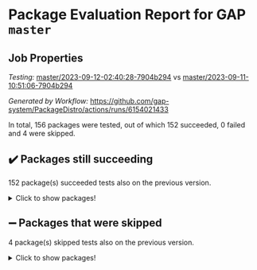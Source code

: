 # Package Evaluation Report for GAP `master`

## Job Properties

*Testing:* [master/2023-09-12-02:40:28-7904b294](https://github.com/gap-system/PackageDistro/blob/data/reports/master/2023-09-12-02:40:28-7904b294) vs [master/2023-09-11-10:51:06-7904b294](https://github.com/gap-system/PackageDistro/blob/data/reports/master/2023-09-11-10:51:06-7904b294)

*Generated by Workflow:* https://github.com/gap-system/PackageDistro/actions/runs/6154021433

In total, 156 packages were tested, out of which 152 succeeded, 0 failed and 4 were skipped.

## :heavy_check_mark: Packages still succeeding

152 package(s) succeeded tests also on the previous version.
<details><summary>Click to show packages!</summary>

- 4ti2interface 2023.02-04 [(success)](https://github.com/gap-system/PackageDistro/actions/runs/6154021433/job/16699086379)
- ace 5.6.2 [(success)](https://github.com/gap-system/PackageDistro/actions/runs/6154021433/job/16699086497)
- aclib 1.3.2 [(success)](https://github.com/gap-system/PackageDistro/actions/runs/6154021433/job/16699086603)
- agt 0.3.1 [(success)](https://github.com/gap-system/PackageDistro/actions/runs/6154021433/job/16699086684)
- alnuth 3.2.1 [(success)](https://github.com/gap-system/PackageDistro/actions/runs/6154021433/job/16699086769)
- anupq 3.3.0 [(success)](https://github.com/gap-system/PackageDistro/actions/runs/6154021433/job/16699086861)
- atlasrep 2.1.7 [(success)](https://github.com/gap-system/PackageDistro/actions/runs/6154021433/job/16699086956)
- autodoc 2023.06.19 [(success)](https://github.com/gap-system/PackageDistro/actions/runs/6154021433/job/16699087014)
- automata 1.15 [(success)](https://github.com/gap-system/PackageDistro/actions/runs/6154021433/job/16699087082)
- automgrp 1.3.2 [(success)](https://github.com/gap-system/PackageDistro/actions/runs/6154021433/job/16699087166)
- autpgrp 1.11 [(success)](https://github.com/gap-system/PackageDistro/actions/runs/6154021433/job/16699087252)
- cap 2023.09-01 [(success)](https://github.com/gap-system/PackageDistro/actions/runs/6154021433/job/16699087355)
- caratinterface 2.3.5 [(success)](https://github.com/gap-system/PackageDistro/actions/runs/6154021433/job/16699087438)
- cddinterface 2022.11.01 [(success)](https://github.com/gap-system/PackageDistro/actions/runs/6154021433/job/16699087539)
- circle 1.6.6 [(success)](https://github.com/gap-system/PackageDistro/actions/runs/6154021433/job/16699087632)
- classicpres 1.22 [(success)](https://github.com/gap-system/PackageDistro/actions/runs/6154021433/job/16699087727)
- cohomolo 1.6.11 [(success)](https://github.com/gap-system/PackageDistro/actions/runs/6154021433/job/16699087817)
- congruence 1.2.5 [(success)](https://github.com/gap-system/PackageDistro/actions/runs/6154021433/job/16699087913)
- corelg 1.56 [(success)](https://github.com/gap-system/PackageDistro/actions/runs/6154021433/job/16699087997)
- crime 1.6 [(success)](https://github.com/gap-system/PackageDistro/actions/runs/6154021433/job/16699088088)
- crisp 1.4.6 [(success)](https://github.com/gap-system/PackageDistro/actions/runs/6154021433/job/16699088204)
- crypting 0.10.4 [(success)](https://github.com/gap-system/PackageDistro/actions/runs/6154021433/job/16699088292)
- cryst 4.1.26 [(success)](https://github.com/gap-system/PackageDistro/actions/runs/6154021433/job/16699088373)
- crystcat 1.1.10 [(success)](https://github.com/gap-system/PackageDistro/actions/runs/6154021433/job/16699088469)
- ctbllib 1.3.6 [(success)](https://github.com/gap-system/PackageDistro/actions/runs/6154021433/job/16699088584)
- cubefree 1.19 [(success)](https://github.com/gap-system/PackageDistro/actions/runs/6154021433/job/16699088696)
- curlinterface 2.3.2 [(success)](https://github.com/gap-system/PackageDistro/actions/runs/6154021433/job/16699088820)
- cvec 2.8.1 [(success)](https://github.com/gap-system/PackageDistro/actions/runs/6154021433/job/16699088957)
- datastructures 0.3.0 [(success)](https://github.com/gap-system/PackageDistro/actions/runs/6154021433/job/16699089072)
- deepthought 1.0.6 [(success)](https://github.com/gap-system/PackageDistro/actions/runs/6154021433/job/16699089179)
- design 1.8 [(success)](https://github.com/gap-system/PackageDistro/actions/runs/6154021433/job/16699089271)
- difsets 2.3.1 [(success)](https://github.com/gap-system/PackageDistro/actions/runs/6154021433/job/16699089379)
- digraphs 1.6.2 [(success)](https://github.com/gap-system/PackageDistro/actions/runs/6154021433/job/16699089489)
- edim 1.3.7 [(success)](https://github.com/gap-system/PackageDistro/actions/runs/6154021433/job/16699089575)
- example 4.3.4 [(success)](https://github.com/gap-system/PackageDistro/actions/runs/6154021433/job/16699089667)
- examplesforhomalg 2023.08-02 [(success)](https://github.com/gap-system/PackageDistro/actions/runs/6154021433/job/16699089777)
- factint 1.6.3 [(success)](https://github.com/gap-system/PackageDistro/actions/runs/6154021433/job/16699089892)
- ferret 1.0.9 [(success)](https://github.com/gap-system/PackageDistro/actions/runs/6154021433/job/16699089997)
- fga 1.5.0 [(success)](https://github.com/gap-system/PackageDistro/actions/runs/6154021433/job/16699090109)
- fining 1.5.6 [(success)](https://github.com/gap-system/PackageDistro/actions/runs/6154021433/job/16699090206)
- float 1.0.3 [(success)](https://github.com/gap-system/PackageDistro/actions/runs/6154021433/job/16699090305)
- format 1.4.3 [(success)](https://github.com/gap-system/PackageDistro/actions/runs/6154021433/job/16699090425)
- forms 1.2.9 [(success)](https://github.com/gap-system/PackageDistro/actions/runs/6154021433/job/16699090545)
- fplsa 1.2.6 [(success)](https://github.com/gap-system/PackageDistro/actions/runs/6154021433/job/16699090681)
- fr 2.4.12 [(success)](https://github.com/gap-system/PackageDistro/actions/runs/6154021433/job/16699090780)
- francy 2.0.3 [(success)](https://github.com/gap-system/PackageDistro/actions/runs/6154021433/job/16699090880)
- fwtree 1.3 [(success)](https://github.com/gap-system/PackageDistro/actions/runs/6154021433/job/16699090995)
- gapdoc 1.6.6 [(success)](https://github.com/gap-system/PackageDistro/actions/runs/6154021433/job/16699091114)
- gauss 2023.02-04 [(success)](https://github.com/gap-system/PackageDistro/actions/runs/6154021433/job/16699091213)
- gaussforhomalg 2023.08-01 [(success)](https://github.com/gap-system/PackageDistro/actions/runs/6154021433/job/16699091320)
- gbnp 1.0.5 [(success)](https://github.com/gap-system/PackageDistro/actions/runs/6154021433/job/16699091427)
- generalizedmorphismsforcap 2023.08-02 [(success)](https://github.com/gap-system/PackageDistro/actions/runs/6154021433/job/16699091547)
- genss 1.6.8 [(success)](https://github.com/gap-system/PackageDistro/actions/runs/6154021433/job/16699091629)
- gradedmodules 2023.08-01 [(success)](https://github.com/gap-system/PackageDistro/actions/runs/6154021433/job/16699091811)
- gradedringforhomalg 2023.08-01 [(success)](https://github.com/gap-system/PackageDistro/actions/runs/6154021433/job/16699091984)
- grape 4.9.0 [(success)](https://github.com/gap-system/PackageDistro/actions/runs/6154021433/job/16699092124)
- groupoids 1.73 [(success)](https://github.com/gap-system/PackageDistro/actions/runs/6154021433/job/16699092247)
- grpconst 2.6.4 [(success)](https://github.com/gap-system/PackageDistro/actions/runs/6154021433/job/16699092374)
- guarana 0.96.3 [(success)](https://github.com/gap-system/PackageDistro/actions/runs/6154021433/job/16699092511)
- guava 3.18 [(success)](https://github.com/gap-system/PackageDistro/actions/runs/6154021433/job/16699092669)
- hap 1.58 [(success)](https://github.com/gap-system/PackageDistro/actions/runs/6154021433/job/16699092801)
- hapcryst 0.1.15 [(success)](https://github.com/gap-system/PackageDistro/actions/runs/6154021433/job/16699092935)
- hecke 1.5.3 [(success)](https://github.com/gap-system/PackageDistro/actions/runs/6154021433/job/16699093068)
- help 3.5 [(success)](https://github.com/gap-system/PackageDistro/actions/runs/6154021433/job/16699093196)
- homalg 2023.08-02 [(success)](https://github.com/gap-system/PackageDistro/actions/runs/6154021433/job/16699093327)
- homalgtocas 2023.08-01 [(success)](https://github.com/gap-system/PackageDistro/actions/runs/6154021433/job/16699093457)
- idrel 2.45 [(success)](https://github.com/gap-system/PackageDistro/actions/runs/6154021433/job/16699093568)
- images 1.3.1 [(success)](https://github.com/gap-system/PackageDistro/actions/runs/6154021433/job/16699093661)
- intpic 0.3.0 [(success)](https://github.com/gap-system/PackageDistro/actions/runs/6154021433/job/16699093791)
- io 4.8.1 [(success)](https://github.com/gap-system/PackageDistro/actions/runs/6154021433/job/16699093920)
- io_forhomalg 2023.02-04 [(success)](https://github.com/gap-system/PackageDistro/actions/runs/6154021433/job/16699094067)
- irredsol 1.4.4 [(success)](https://github.com/gap-system/PackageDistro/actions/runs/6154021433/job/16699094181)
- json 2.1.1 [(success)](https://github.com/gap-system/PackageDistro/actions/runs/6154021433/job/16699094317)
- jupyterkernel 1.5.0 [(success)](https://github.com/gap-system/PackageDistro/actions/runs/6154021433/job/16699094430)
- jupyterviz 1.5.6 [(success)](https://github.com/gap-system/PackageDistro/actions/runs/6154021433/job/16699094564)
- kan 1.36 [(success)](https://github.com/gap-system/PackageDistro/actions/runs/6154021433/job/16699094695)
- kbmag 1.5.11 [(success)](https://github.com/gap-system/PackageDistro/actions/runs/6154021433/job/16699094797)
- laguna 3.9.6 [(success)](https://github.com/gap-system/PackageDistro/actions/runs/6154021433/job/16699094938)
- liealgdb 2.2.1 [(success)](https://github.com/gap-system/PackageDistro/actions/runs/6154021433/job/16699095067)
- liepring 2.8 [(success)](https://github.com/gap-system/PackageDistro/actions/runs/6154021433/job/16699095188)
- liering 2.4.2 [(success)](https://github.com/gap-system/PackageDistro/actions/runs/6154021433/job/16699095320)
- linearalgebraforcap 2023.08-08 [(success)](https://github.com/gap-system/PackageDistro/actions/runs/6154021433/job/16699095439)
- localizeringforhomalg 2023.08-02 [(success)](https://github.com/gap-system/PackageDistro/actions/runs/6154021433/job/16699095555)
- loops 3.4.3 [(success)](https://github.com/gap-system/PackageDistro/actions/runs/6154021433/job/16699095685)
- lpres 1.0.3 [(success)](https://github.com/gap-system/PackageDistro/actions/runs/6154021433/job/16699095812)
- majoranaalgebras 1.5.1 [(success)](https://github.com/gap-system/PackageDistro/actions/runs/6154021433/job/16699095957)
- mapclass 1.4.6 [(success)](https://github.com/gap-system/PackageDistro/actions/runs/6154021433/job/16699096054)
- matgrp 0.70 [(success)](https://github.com/gap-system/PackageDistro/actions/runs/6154021433/job/16699096184)
- matricesforhomalg 2023.08-02 [(success)](https://github.com/gap-system/PackageDistro/actions/runs/6154021433/job/16699096301)
- modisom 2.5.4 [(success)](https://github.com/gap-system/PackageDistro/actions/runs/6154021433/job/16699096426)
- modulepresentationsforcap 2023.09-01 [(success)](https://github.com/gap-system/PackageDistro/actions/runs/6154021433/job/16699096542)
- modules 2023.08-02 [(success)](https://github.com/gap-system/PackageDistro/actions/runs/6154021433/job/16699096664)
- monoidalcategories 2023.08-11 [(success)](https://github.com/gap-system/PackageDistro/actions/runs/6154021433/job/16699096785)
- nconvex 2022.09-01 [(success)](https://github.com/gap-system/PackageDistro/actions/runs/6154021433/job/16699096893)
- nilmat 1.4.2 [(success)](https://github.com/gap-system/PackageDistro/actions/runs/6154021433/job/16699097016)
- nock 1.5 [(success)](https://github.com/gap-system/PackageDistro/actions/runs/6154021433/job/16699097129)
- normalizinterface 1.3.6 [(success)](https://github.com/gap-system/PackageDistro/actions/runs/6154021433/job/16699097240)
- nq 2.5.10 [(success)](https://github.com/gap-system/PackageDistro/actions/runs/6154021433/job/16699097338)
- numericalsgps 1.3.1 [(success)](https://github.com/gap-system/PackageDistro/actions/runs/6154021433/job/16699097453)
- openmath 11.5.3 [(success)](https://github.com/gap-system/PackageDistro/actions/runs/6154021433/job/16699097559)
- orb 4.9.0 [(success)](https://github.com/gap-system/PackageDistro/actions/runs/6154021433/job/16699097677)
- packagemanager 1.4.1 [(success)](https://github.com/gap-system/PackageDistro/actions/runs/6154021433/job/16699097787)
- patternclass 2.4.3 [(success)](https://github.com/gap-system/PackageDistro/actions/runs/6154021433/job/16699097889)
- permut 2.0.4 [(success)](https://github.com/gap-system/PackageDistro/actions/runs/6154021433/job/16699097981)
- polenta 1.3.10 [(success)](https://github.com/gap-system/PackageDistro/actions/runs/6154021433/job/16699098079)
- polymaking 0.8.6 [(success)](https://github.com/gap-system/PackageDistro/actions/runs/6154021433/job/16699098177)
- primgrp 3.4.4 [(success)](https://github.com/gap-system/PackageDistro/actions/runs/6154021433/job/16699098268)
- profiling 2.5.4 [(success)](https://github.com/gap-system/PackageDistro/actions/runs/6154021433/job/16699098366)
- qpa 1.34 [(success)](https://github.com/gap-system/PackageDistro/actions/runs/6154021433/job/16699098455)
- quagroup 1.8.3 [(success)](https://github.com/gap-system/PackageDistro/actions/runs/6154021433/job/16699098552)
- radiroot 2.9 [(success)](https://github.com/gap-system/PackageDistro/actions/runs/6154021433/job/16699098645)
- rcwa 4.7.1 [(success)](https://github.com/gap-system/PackageDistro/actions/runs/6154021433/job/16699098759)
- rds 1.8 [(success)](https://github.com/gap-system/PackageDistro/actions/runs/6154021433/job/16699098850)
- recog 1.4.2 [(success)](https://github.com/gap-system/PackageDistro/actions/runs/6154021433/job/16699098968)
- repndecomp 1.3.0 [(success)](https://github.com/gap-system/PackageDistro/actions/runs/6154021433/job/16699099086)
- repsn 3.1.1 [(success)](https://github.com/gap-system/PackageDistro/actions/runs/6154021433/job/16699099187)
- resclasses 4.7.3 [(success)](https://github.com/gap-system/PackageDistro/actions/runs/6154021433/job/16699099289)
- ringsforhomalg 2023.08-02 [(success)](https://github.com/gap-system/PackageDistro/actions/runs/6154021433/job/16699099371)
- sco 2023.08-01 [(success)](https://github.com/gap-system/PackageDistro/actions/runs/6154021433/job/16699099488)
- scscp 2.4.1 [(success)](https://github.com/gap-system/PackageDistro/actions/runs/6154021433/job/16699099604)
- semigroups 5.2.1 [(success)](https://github.com/gap-system/PackageDistro/actions/runs/6154021433/job/16699099698)
- sglppow 2.3 [(success)](https://github.com/gap-system/PackageDistro/actions/runs/6154021433/job/16699099812)
- sgpviz 0.999.5 [(success)](https://github.com/gap-system/PackageDistro/actions/runs/6154021433/job/16699099929)
- simpcomp 2.1.14 [(success)](https://github.com/gap-system/PackageDistro/actions/runs/6154021433/job/16699100014)
- singular 2023.02.09 [(success)](https://github.com/gap-system/PackageDistro/actions/runs/6154021433/job/16699100102)
- sl2reps 1.1 [(success)](https://github.com/gap-system/PackageDistro/actions/runs/6154021433/job/16699100191)
- sla 1.5.3 [(success)](https://github.com/gap-system/PackageDistro/actions/runs/6154021433/job/16699100294)
- smallgrp 1.5.3 [(success)](https://github.com/gap-system/PackageDistro/actions/runs/6154021433/job/16699100394)
- smallsemi 0.6.13 [(success)](https://github.com/gap-system/PackageDistro/actions/runs/6154021433/job/16699100475)
- sonata 2.9.6 [(success)](https://github.com/gap-system/PackageDistro/actions/runs/6154021433/job/16699100564)
- sophus 1.27 [(success)](https://github.com/gap-system/PackageDistro/actions/runs/6154021433/job/16699100664)
- sotgrps 1.2 [(success)](https://github.com/gap-system/PackageDistro/actions/runs/6154021433/job/16699100772)
- spinsym 1.5.2 [(success)](https://github.com/gap-system/PackageDistro/actions/runs/6154021433/job/16699100856)
- standardff 0.9.4 [(success)](https://github.com/gap-system/PackageDistro/actions/runs/6154021433/job/16699100974)
- symbcompcc 1.3.2 [(success)](https://github.com/gap-system/PackageDistro/actions/runs/6154021433/job/16699101105)
- thelma 1.3 [(success)](https://github.com/gap-system/PackageDistro/actions/runs/6154021433/job/16699101213)
- tomlib 1.2.9 [(success)](https://github.com/gap-system/PackageDistro/actions/runs/6154021433/job/16699101288)
- toolsforhomalg 2023.07-01 [(success)](https://github.com/gap-system/PackageDistro/actions/runs/6154021433/job/16699101395)
- toric 1.9.5 [(success)](https://github.com/gap-system/PackageDistro/actions/runs/6154021433/job/16699101494)
- toricvarieties 2022.07.13 [(success)](https://github.com/gap-system/PackageDistro/actions/runs/6154021433/job/16699101575)
- transgrp 3.6.4 [(success)](https://github.com/gap-system/PackageDistro/actions/runs/6154021433/job/16699101662)
- ugaly 4.1.3 [(success)](https://github.com/gap-system/PackageDistro/actions/runs/6154021433/job/16699101758)
- unipot 1.5 [(success)](https://github.com/gap-system/PackageDistro/actions/runs/6154021433/job/16699101844)
- unitlib 4.2.0 [(success)](https://github.com/gap-system/PackageDistro/actions/runs/6154021433/job/16699101945)
- utils 0.84 [(success)](https://github.com/gap-system/PackageDistro/actions/runs/6154021433/job/16699102042)
- uuid 0.7 [(success)](https://github.com/gap-system/PackageDistro/actions/runs/6154021433/job/16699102123)
- walrus 0.9991 [(success)](https://github.com/gap-system/PackageDistro/actions/runs/6154021433/job/16699102212)
- wedderga 4.10.4 [(success)](https://github.com/gap-system/PackageDistro/actions/runs/6154021433/job/16699102329)
- xmod 2.91 [(success)](https://github.com/gap-system/PackageDistro/actions/runs/6154021433/job/16699102415)
- xmodalg 1.23 [(success)](https://github.com/gap-system/PackageDistro/actions/runs/6154021433/job/16699102508)
- yangbaxter 0.10.3 [(success)](https://github.com/gap-system/PackageDistro/actions/runs/6154021433/job/16699102607)
- zeromqinterface 0.14 [(success)](https://github.com/gap-system/PackageDistro/actions/runs/6154021433/job/16699102708)
</details>

## :heavy_minus_sign: Packages that were skipped

4 package(s) skipped tests also on the previous version.
<details><summary>Click to show packages!</summary>

- browse 1.8.21 [(skipped)](https://github.com/gap-system/PackageDistro/actions/runs/6154021433/job/16698736015)
- itc 1.5.1 [(skipped)](https://github.com/gap-system/PackageDistro/actions/runs/6154021433/job/16698736015)
- polycyclic 2.16 [(skipped)](https://github.com/gap-system/PackageDistro/actions/runs/6154021433/job/16698736015)
- xgap 4.31 [(skipped)](https://github.com/gap-system/PackageDistro/actions/runs/6154021433/job/16698736015)
</details>

